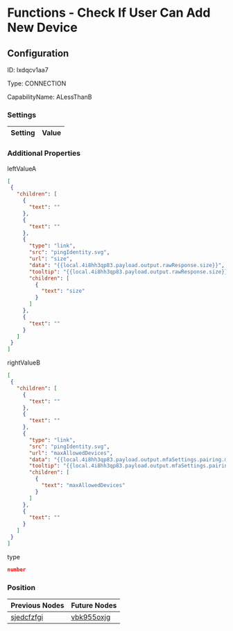 # Functions - Check If User Can Add New Device
## Configuration
ID:  lxdqcv1aa7

Type: CONNECTION 

CapabilityName: ALessThanB

### Settings
| Setting | Value  |
| :------------------------ | ---------------------------------------- |
 




### Additional Properties
leftValueA
 ```json 
[
  {
    "children": [
      {
        "text": ""
      },
      {
        "text": ""
      },
      {
        "type": "link",
        "src": "pingIdentity.svg",
        "url": "size",
        "data": "{{local.4i8hh3qp83.payload.output.rawResponse.size}}",
        "tooltip": "{{local.4i8hh3qp83.payload.output.rawResponse.size}}",
        "children": [
          {
            "text": "size"
          }
        ]
      },
      {
        "text": ""
      }
    ]
  }
]
```


rightValueB
 ```json 
[
  {
    "children": [
      {
        "text": ""
      },
      {
        "text": ""
      },
      {
        "type": "link",
        "src": "pingIdentity.svg",
        "url": "maxAllowedDevices",
        "data": "{{local.4i8hh3qp83.payload.output.mfaSettings.pairing.maxAllowedDevices}}",
        "tooltip": "{{local.4i8hh3qp83.payload.output.mfaSettings.pairing.maxAllowedDevices}}",
        "children": [
          {
            "text": "maxAllowedDevices"
          }
        ]
      },
      {
        "text": ""
      }
    ]
  }
]
```


type
 ```json 
number
```




### Position
| Previous Nodes | Future Nodes |
| :------------- | ------------ |
| [sjedcfzfgi](./sjedcfzfgi.md) | [vbk955oxjg](./vbk955oxjg.md) |